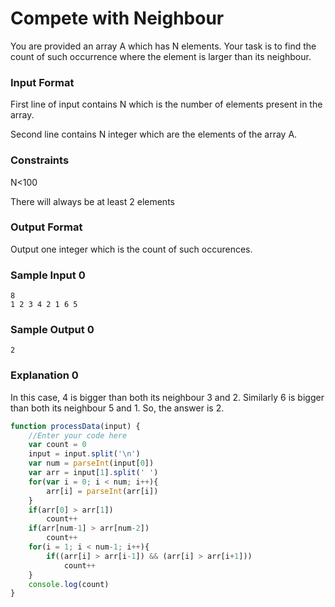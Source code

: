 # Compete with Neighbour

You are provided an array A which has N elements. Your task is to find the count of such occurrence where the element is larger than its neighbour.

### Input Format

First line of input contains N which is the number of elements present in the array.

Second line contains N integer which are the elements of the array A.

### Constraints

N<100

There will always be at least 2 elements

### Output Format

Output one integer which is the count of such occurences.

### Sample Input 0
```
8
1 2 3 4 2 1 6 5
```
### Sample Output 0
```
2
```
### Explanation 0

In this case, 4 is bigger than both its neighbour 3 and 2. Similarly 6 is bigger than both its neighbour 5 and 1. So, the answer is 2.
```javascript
function processData(input) {
    //Enter your code here
    var count = 0
    input = input.split('\n')
    var num = parseInt(input[0])
    var arr = input[1].split(' ')
    for(var i = 0; i < num; i++){
        arr[i] = parseInt(arr[i])
    }
    if(arr[0] > arr[1])
        count++
    if(arr[num-1] > arr[num-2])
        count++
    for(i = 1; i < num-1; i++){
        if((arr[i] > arr[i-1]) && (arr[i] > arr[i+1]))
            count++   
    }
    console.log(count)  
} 
```

